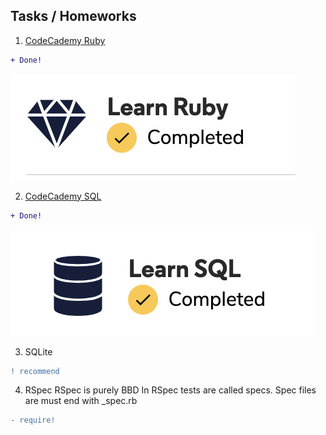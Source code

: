 ## Tasks / Homeworks 

1. [CodeCademy Ruby](https://www.codecademy.com/learn/learn-ruby)  

```diff
+ Done! 
```

![CodeCademy Ruby](Ruby/img1.png)

2. [CodeCademy SQL](https://www.codecademy.com/learn/learn-sql)
```diff
+ Done! 
```
![CodeCademy SQL](SQL/img1.png)


3. SQLite

```diff
! recommend 
```

4. RSpec
RSpec is purely BBD
In RSpec tests are called specs.
Spec files are must end with _spec.rb

```diff
- require! 
```

